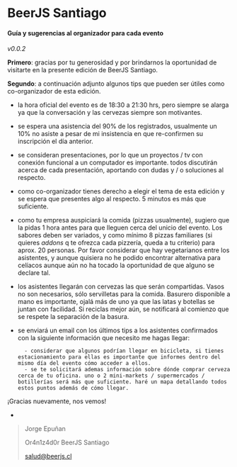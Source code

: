 BeerJS Santiago
===

#### Guía y sugerencias al organizador para cada evento
*v0.0.2*

**Primero**: gracias por tu generosidad y por brindarnos la oportunidad de visitarte en la presente edición de BeerJS Santiago.

**Segundo**: a continuación adjunto algunos tips que pueden ser útiles como co-organizador de esta edición.

- la hora oficial del evento es de 18:30 a 21:30 hrs, pero siempre se alarga ya que la conversación y las cervezas siempre son motivantes.
- se espera una asistencia del 90% de los registrados, usualmente un 10% no asiste a pesar de mi insistencia en que re-confirmen su inscripción el día anterior.
- se consideran presentaciones, por lo que un proyectos / tv con conexión funcional a un computador es importante. todos discutirán acerca de cada presentación, aportando con dudas y / o soluciones al respecto.
- como co-organizador tienes derecho a elegir el tema de esta edición y se espera que presentes algo al respecto. 5 minutos es más que suficiente.
- como tu empresa auspiciará la comida (pizzas usualmente), sugiero que la pidas 1 hora antes para que lleguen cerca del unicio del evento. Los sabores deben ser variados, y como mínimo 8 pizzas familiares (si quieres *addons* q te ofrezca cada pizzería, queda a tu criterio) para aprox. 20 personas. Por favor considerar que hay vegetarianos entre los asistentes, y aunque quisiera no he podido encontrar alternativa para celíacos aunque aún no ha tocado la oportunidad de que alguno se declare tal.
- los asistentes llegarán con cervezas las que serán compartidas. Vasos no son necesarios, sólo servilletas para la comida. Basurero disponible a mano es importante, ojalá más de uno ya que las latas y botellas se juntan con facilidad. Si reciclas mejor aún, se notificará al comienzo que se respete la separación de la basura.
- se enviará un email con los últimos tips a los asistentes confirmados con la siguiente información que necesito me hagas llegar:

        - considerar que algunos podrían llegar en bicicleta, si tienes estacionamiento para ellas es importante que informes dentro del mismo día del evento cómo acceder a ellos.
        - se te solicitará ademas información sobre dónde comprar cerveza cerca de tu oficina. uno o 2 mini-markets / supermercados / botillerías será más que suficiente. haré un mapa detallando todos estos puntos además de cómo llegar.

¡Gracias nuevamente, nos vemos!

-
> Jorge Epuñan
> 
> Or4n1z4d0r BeerJS Santiago
> 
> salud@beerjs.cl
